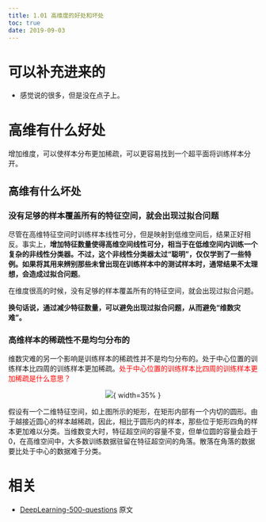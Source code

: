 ```yaml
---
title: 1.01 高维度的好处和坏处
toc: true
date: 2019-09-03
---
```

# 可以补充进来的

- 感觉说的很多，但是没在点子上。

# 高维有什么好处

增加维度，可以使样本分布更加稀疏，可以更容易找到一个超平面将训练样本分开。

## 高维有什么坏处

### 没有足够的样本覆盖所有的特征空间，就会出现过拟合问题

尽管在高维特征空间时训练样本线性可分，但是映射到低维空间后，结果正好相反。事实上，**增加特征数量使得高维空间线性可分，相当于在低维空间内训练一个复杂的非线性分类器。不过，这个非线性分类器太过“聪明”，仅仅学到了一些特例。如果将其用来辨别那些未曾出现在训练样本中的测试样本时，通常结果不太理想，会造成过拟合问题**。

在维度很高的时候，没有足够的样本覆盖所有的特征空间，就会出现过拟合问题。

**换句话说，通过减少特征数量，可以避免出现过拟合问题，从而避免“维数灾难”。**


### 高维样本的稀疏性不是均匀分布的

维数灾难的另一个影响是训练样本的稀疏性并不是均匀分布的。处于中心位置的训练样本比四周的训练样本更加稀疏。<span style="color:red;">处于中心位置的训练样本比四周的训练样本更加稀疏是什么意思？</span>

<center>

![](http://images.iterate.site/blog/image/20190722/D7jPmasICH2A.png?imageslim){ width=35% }

</center>


假设有一个二维特征空间，如上图所示的矩形，在矩形内部有一个内切的圆形。由于越接近圆心的样本越稀疏，因此，相比于圆形内的样本，那些位于矩形四角的样本更加难以分类。当维数变大时，特征超空间的容量不变，但单位圆的容量会趋于 0，在高维空间中，大多数训练数据驻留在特征超空间的角落。散落在角落的数据要比处于中心的数据难于分类。




# 相关

- [DeepLearning-500-questions](https://github.com/scutan90/DeepLearning-500-questions) 原文
